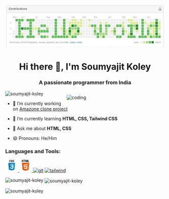 <div class="banner" style="display: flex; justify-content: center;"><a href="https://github.com/Soumyajit-Koley/" target="_blank" rel="noreferrer"><img src="https://github.com/Soumyajit-Koley/Utility/blob/main/Readme%20banner/hello%20world%20banner%202.png" alt="logo" style="max-width: 100%; "></a></div>
<h1 align="center">Hi there 👋, I'm Soumyajit Koley</h1>
<h3 align="center">A passionate programmer from India</h3>

<img alt="coding" src="https://user-images.githubusercontent.com/69011963/137184767-79a13ec7-1bb3-4341-a6da-3a149c9c159a.gif" style=" margin: 12px 10px 10px 0px; width: 300px; display: inline-block;" data-target="animated-image.originalImage" align="right">

<p align="left"> <img src="https://komarev.com/ghpvc/?username=soumyajit-koley&label=Profile%20views&color=0e75b6&style=flat" alt="soumyajit-koley" /> </p>

- 🔭 I’m currently working on [Amazone clone project](https://amazon-clone-sjk.netlify.app)

- 🌱 I’m currently learning **HTML, CSS, Tailwind CSS**

- 💬 Ask me about **HTML, CSS**

- 😄 Pronouns: He/Him

<!-- <h3 align="left">Connect with me:</h3>
<p align="left">
</p> -->

<h3 align="left">Languages and Tools:</h3>
<p align="left"> <a href="https://www.w3schools.com/css/" target="_blank" rel="noreferrer"> <img src="https://github.com/Soumyajit-Koley/Utility/blob/main/Icons/icons8-css3.svg" alt="css3" width="40" height="40"/> </a> <a href="https://www.w3.org/html/" target="_blank" rel="noreferrer"> <img src="https://github.com/Soumyajit-Koley/Utility/blob/main/Icons/icons8-html5.svg" alt="html5" width="40" height="40"/> </a>
   <a href="https://git-scm.com/" target="_blank" rel="noreferrer"> <img src="https://camo.githubusercontent.com/fbfcb9e3dc648adc93bef37c718db16c52f617ad055a26de6dc3c21865c3321d/68747470733a2f2f7777772e766563746f726c6f676f2e7a6f6e652f6c6f676f732f6769742d73636d2f6769742d73636d2d69636f6e2e737667" alt="git" width="40" height="40" data-canonical-src="https://www.vectorlogo.zone/logos/git-scm/git-scm-icon.svg" style="max-width: 100%;"></a>
<a href="https://tailwindcss.com/" target="_blank" rel="noreferrer"><img src="https://camo.githubusercontent.com/5734d0669fe22ce04a1cb989a156cd32c379875f6bca56d5210c9432824856d9/68747470733a2f2f7777772e766563746f726c6f676f2e7a6f6e652f6c6f676f732f7461696c77696e646373732f7461696c77696e646373732d69636f6e2e737667" alt="tailwind" width="40" height="40" data-canonical-src="https://www.vectorlogo.zone/logos/tailwindcss/tailwindcss-icon.svg" style="max-width: 100%;"></a>
</p>

<p><img align="left" src="https://github-readme-stats.vercel.app/api/top-langs?username=soumyajit-koley&show_icons=true&locale=en&layout=compact" alt="soumyajit-koley" /></p>

<p>&nbsp;<img align="center" src="https://github-readme-stats.vercel.app/api?username=soumyajit-koley&show_icons=true&locale=en" alt="soumyajit-koley" /></p>

<p><img align="center" src="https://github-readme-streak-stats.herokuapp.com/?user=soumyajit-koley&" alt="soumyajit-koley" /></p>

<!--
### Hi there 👋

**Soumyajit-Koley/Soumyajit-Koley** is a ✨ _special_ ✨ repository because its `README.md` (this file) appears on your GitHub profile.

Here are some ideas to get you started:

- 🔭 I’m currently working on ...
- 🌱 I’m currently learning ...
- 👯 I’m looking to collaborate on ...
- 🤔 I’m looking for help with ...
- 💬 Ask me about ...
- 📫 How to reach me: ...
- 😄 Pronouns: ...
- ⚡ Fun fact: ...

<a href="" target="_blank" rel="noreferrer"></a>
-->

